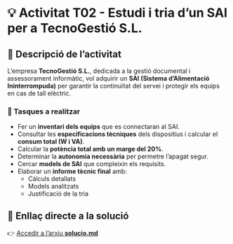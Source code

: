 # 💡 Activitat T02 - Estudi i tria d’un SAI per a TecnoGestió S.L.

## 🧭 Descripció de l’activitat
L’empresa **TecnoGestió S.L.**, dedicada a la gestió documental i assessorament informàtic, vol adquirir un **SAI (Sistema d’Alimentació Ininterrompuda)** per garantir la continuïtat del servei i protegir els equips en cas de tall elèctric.

### 🧱 Tasques a realitzar
- Fer un **inventari dels equips** que es connectaran al SAI.
- Consultar les **especificacions tècniques** dels dispositius i calcular el **consum total (W i VA)**.
- Calcular la **potència total amb un marge del 20%**.
- Determinar la **autonomia necessària** per permetre l’apagat segur.
- Cercar **models de SAI** que compleixin els requisits.
- Elaborar un **informe tècnic final** amb:
  - Càlculs detallats  
  - Models analitzats  
  - Justificació de la tria

## 🔗 Enllaç directe a la solució
👉 [Accedir a l’arxiu **solucio.md**](./solucio.md)



